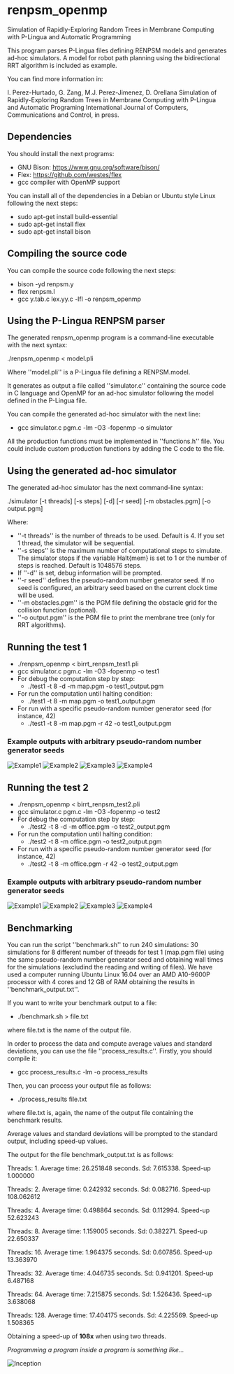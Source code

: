 # renpsm_openmp
Simulation of Rapidly-Exploring Random Trees in Membrane Computing with P-Lingua and Automatic Programming

This program parses P-Lingua files defining RENPSM models and generates ad-hoc simulators. A model for robot
path planning using the bidirectional RRT algorithm is included as example.

You can find more information in:

I. Perez-Hurtado, G. Zang, M.J. Perez-Jimenez, D. Orellana
Simulation of Rapidly-Exploring Random Trees in Membrane Computing with P-Lingua and Automatic Programing
International Journal of Computers, Communications and Control, in press.

## Dependencies
You should install the next programs:

* GNU Bison: https://www.gnu.org/software/bison/
* Flex: https://github.com/westes/flex
* gcc compiler with OpenMP support

You can install all of the dependencies in a Debian or Ubuntu style Linux following the next steps:

- sudo apt-get install build-essential
- sudo apt-get install flex
- sudo apt-get install bison

## Compiling the source code
You can compile the source code following the next steps:

-  bison -yd renpsm.y
-  flex renpsm.l
-  gcc y.tab.c lex.yy.c -lfl -o renpsm_openmp

## Using the P-Lingua RENPSM parser

The generated renpsm_openmp program is a command-line executable with the next syntax:

./renpsm_openmp < model.pli

Where ''model.pli'' is a P-Lingua file defining a RENPSM.model.

It generates as output a file called ''simulator.c'' containing the source code
in C language and OpenMP for an ad-hoc simulator following the model defined in the P-Lingua file.

You can compile the generated ad-hoc simulator with the next line:

- gcc simulator.c pgm.c -lm -O3 -fopenmp -o simulator

All the production functions must be implemented in ''functions.h'' file. You could include custom production functions by adding the C code to
the file. 

## Using the generated ad-hoc simulator

The generated ad-hoc simulator has the next command-line syntax:

./simulator [-t threads] [-s steps] [-d] [-r seed] [-m obstacles.pgm] [-o output.pgm] 

Where:

- ''-t threads'' is the number of threads to be used. Default is 4. If you set 1 thread, the simulator will be sequential.
- ''-s steps'' is the maximum number of computational steps to simulate. The simulator stops if the variable Halt{mem} is set to 1 or the number of steps is reached. Default is 1048576 steps.
- If ''-d'' is set, debug information will be prompted.
- ''-r seed'' defines the pseudo-random number generator seed. If no seed is configured, an arbitrary seed based on the current clock time will be used.
- ''-m obstacles.pgm'' is the PGM file defining the obstacle grid for the collision function (optional).
- ''-o output.pgm'' is the PGM file to print the membrane tree (only for RRT algorithms).


## Running the test 1

- ./renpsm_openmp < birrt_renpsm_test1.pli
- gcc simulator.c pgm.c -lm -O3 -fopenmp -o test1
- For debug the computation step by step:
	- ./test1 -t 8 -d -m map.pgm -o test1_output.pgm
- For run the computation until halting condition:
	- ./test1 -t 8 -m map.pgm -o test1_output.pgm
- For run with a specific pseudo-random number generator seed (for instance, 42)
	- ./test1 -t 8 -m map.pgm -r 42 -o test1_output.pgm
### Example outputs with arbitrary pseudo-random number generator seeds

![Example1](/examples/example1.jpg)
![Example2](/examples/example2.jpg)
![Example3](/examples/example3.jpg)
![Example4](/examples/example4.jpg)


## Running the test 2

- ./renpsm_openmp < birrt_renpsm_test2.pli
- gcc simulator.c pgm.c -lm -O3 -fopenmp -o test2
- For debug the computation step by step:
	- ./test2 -t 8 -d -m office.pgm -o test2_output.pgm
- For run the computation until halting condition:
	- ./test2 -t 8 -m office.pgm -o test2_output.pgm
- For run with a specific pseudo-random number generator seed (for instance, 42)
	- ./test2 -t 8 -m office.pgm -r 42 -o test2_output.pgm

### Example outputs with arbitrary pseudo-random number generator seeds

![Example1](/examples/example5.jpg)
![Example2](/examples/example6.jpg)
![Example3](/examples/example7.jpg)
![Example4](/examples/example8.jpg)

## Benchmarking

You can run the script ''benchmark.sh'' to run 240 simulations: 30
simulations for 8 different number of threads for test 1 (map.pgm file)
using the same pseudo-random number generator seed and obtaining wall times
for the simulations (excludind the reading and writing of files).
We have used a computer running Ubuntu Linux 16.04 over an AMD A10-9600P 
processor with 4 cores and 12 GB of RAM obtaining the results in ''benchmark_output.txt''.

If you want to write your benchmark output to a file:

- ./benchmark.sh > file.txt

where file.txt is the name of the output file.

In order to process the data and compute average values and standard deviations, you
can use the file ''process_results.c''. Firstly, you should compile it:

- gcc process_results.c -lm -o process_results

Then, you can process your output file as follows:

- ./process_results file.txt

where file.txt is, again, the name of the output file containing the benchmark results.

Average values and standard deviations will be prompted to the standard output, including speed-up values.

The output for the file benchmark_output.txt is as follows:


Threads: 1. Average time: 26.251848 seconds. Sd: 7.615338. Speed-up 1.000000

Threads: 2. Average time: 0.242932 seconds. Sd: 0.082716. Speed-up 108.062612

Threads: 4. Average time: 0.498864 seconds. Sd: 0.112994. Speed-up 52.623243

Threads: 8. Average time: 1.159005 seconds. Sd: 0.382271. Speed-up 22.650337

Threads: 16. Average time: 1.964375 seconds. Sd: 0.607856. Speed-up 13.363970

Threads: 32. Average time: 4.046735 seconds. Sd: 0.941201. Speed-up 6.487168

Threads: 64. Average time: 7.215875 seconds. Sd: 1.526436. Speed-up 3.638068

Threads: 128. Average time: 17.404175 seconds. Sd: 4.225569. Speed-up 1.508365


Obtaining a speed-up of **108x** when using two threads.



*Programming a program inside a program is something like...*

![Inception](inception.jpg)
 

